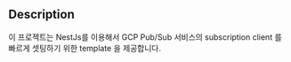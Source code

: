 ## Description

이 프로젝트는 NestJs를 이용해서 GCP Pub/Sub 서비스의 subscription client 를 빠르게 셋팅하기 위한 template 을 제공합니다.

